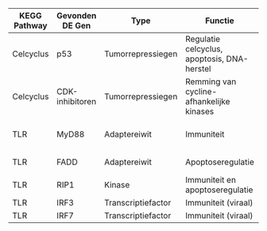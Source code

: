 
| KEGG Pathway | Gevonden DE Gen | Type | Functie | Regulatie bij RA | Bron |
|---|---|---|---|---|---|
| Celcyclus | p53 | Tumorrepressiegen | Regulatie celcyclus, apoptosis, DNA-herstel | Omlaag | Bron |
| Celcyclus | CDK-inhibitoren | Tumorrepressiegen | Remming van cycline-afhankelijke kinases | Omlaag | Bron |
| TLR | MyD88 | Adaptereiwit | Immuniteit | Omhoog | [Xiaolong Yu et al.,2024](../Bronnen/bd37ca01daaf1d7cc12f1725e7b56cfb.pdf) |
| TLR | FADD | Adaptereiwit | Apoptoseregulatie | Omhoog | [T Kobayashi](../Bronnen/kobayashi2000.pdf) |
| TLR | RIP1 | Kinase | Immuniteit en apoptoseregulatie | Omhoog | Bron |
| TLR | IRF3 | Transcriptiefactor | Immuniteit (viraal) | Omlaag | Bron |
| TLR | IRF7 | Transcriptiefactor | Immuniteit (viraal) | Omlaag | Bron |


